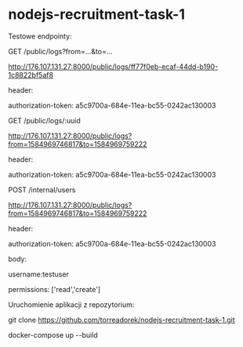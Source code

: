 # nodejs-recruitment-task-1

Testowe endpointy:

GET /public/logs?from=...&to=...

http://176.107.131.27:8000/public/logs/ff77f0eb-ecaf-44dd-b190-1c8822bf5af8

header:

authorization-token: a5c9700a-684e-11ea-bc55-0242ac130003


GET /public/logs/:uuid

http://176.107.131.27:8000/public/logs?from=1584969746817&to=1584969759222

header:

authorization-token: a5c9700a-684e-11ea-bc55-0242ac130003



POST /internal/users

http://176.107.131.27:8000/public/logs?from=1584969746817&to=1584969759222

header:

authorization-token: a5c9700a-684e-11ea-bc55-0242ac130003

body:

username:testuser

permissions: ['read','create']



Uruchomienie aplikacji z repozytorium:

git clone https://github.com/torreadorek/nodejs-recruitment-task-1.git

docker-compose up --build
